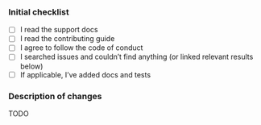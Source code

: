 <!--
  PR: Please check the needed checkboxes ([ ] -> [x]). Leave the
  comments as they are, they won’t show on GitHub.
  We are excited about pull requests, but please try to limit the scope, provide
  a general description of the changes, and remember, it’s up to you to convince
  us to land it.
-->

### Initial checklist

*   [ ] I read the support docs <!-- https://github.com/vfile/.github/blob/main/support.md -->
*   [ ] I read the contributing guide <!-- https://github.com/vfile/.github/blob/main/contributing.md -->
*   [ ] I agree to follow the code of conduct <!-- https://github.com/vfile/.github/blob/main/code-of-conduct.md -->
*   [ ] I searched issues and couldn’t find anything (or linked relevant results below) <!-- https://github.com/search?q=user%3Avfile&type=Issues -->
*   [ ] If applicable, I’ve added docs and tests

### Description of changes

TODO
